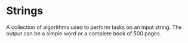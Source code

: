 # Strings

A collection of algorithms used to perform tasks on an input string.
The output can be a simple word or a complete book of 500 pages.
